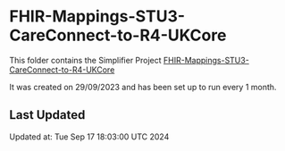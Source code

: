 # FHIR-Mappings-STU3-CareConnect-to-R4-UKCore
This folder contains the Simplifier Project [FHIR-Mappings-STU3-CareConnect-to-R4-UKCore](https://simplifier.net/fhir-mappings-stu3-careconnect-to-r4-ukcore)

It was created on 29/09/2023 and has been set up to run every 1 month.

## Last Updated

Updated at: Tue Sep 17 18:03:00 UTC 2024
